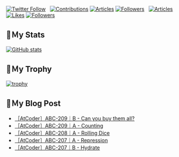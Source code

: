 [![Twitter Follow](https://img.shields.io/twitter/follow/hyperdb?label=twitter&logo=twitter&style=plastic)](https://twitter.com/hyperdb)
&nbsp;
[![Contributions](https://badgen.org/img/qiita/hyperdb/contributions?style=plastic)](https://qiita.com/hyperdb)
[![Articles](https://badgen.org/img/qiita/hyperdb/articles?style=plastic)](https://qiita.com/hyperdb)
[![Followers](https://badgen.org/img/qiita/hyperdb/followers?style=plastic)](https://qiita.com/hyperdb)
&nbsp;
[![Articles](https://badgen.org/img/zenn/hyperdb/articles)](https://zenn.dev/hyperdb)
[![Likes](https://badgen.org/img/zenn/hyperdb/likes?style=plastic)](https://zenn.dev/hyperdb)
[![Followers](https://badgen.org/img/zenn/hyperdb/followers?style=plastic)](https://zenn.dev/hyperdb)

## 🔖Ｍy Stats

[![GitHub stats](https://github-readme-stats-eight-theta.vercel.app/api?username=hyperdb&theme=radical&count_private=true&show_icons=true)](https://github.com/anuraghazra/github-readme-stats)

## 🔖Ｍy Trophy

[![trophy](https://github-profile-trophy.vercel.app/?username=hyperdb&theme=onedark)](https://github.com/ryo-ma/github-profile-trophy)

## 🔖Ｍy Blog Post

<!-- BLOG-POST-LIST:START -->
- [［AtCoder］ABC-209｜B - Can you buy them all?](https://zenn.dev/hyperdb/articles/ac4c8b721b1ef2)
- [［AtCoder］ABC-209｜A - Counting](https://zenn.dev/hyperdb/articles/aa823767d6b66d)
- [［AtCoder］ABC-208｜A - Rolling Dice](https://zenn.dev/hyperdb/articles/9da6544ade4a73)
- [［AtCoder］ABC-207｜A - Repression](https://zenn.dev/hyperdb/articles/923f10ddc89978)
- [［AtCoder］ABC-207｜B - Hydrate](https://zenn.dev/hyperdb/articles/3cf990217986ef)
<!-- BLOG-POST-LIST:END -->
